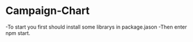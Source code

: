 # Campaign-Chart
-To start you first should install some librarys in package.jason
-Then enter npm start.
